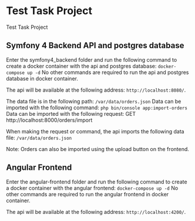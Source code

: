# Test Task Project

Test Task Project

## Symfony 4 Backend API and postgres database

Enter the symfony4_backend folder and run the following command to create a docker container with the api and postgres database:
`docker-compose up -d`
No other commands are required to run the api and postgres database in docker container.

The api will be available at the following address: `http://localhost:8080/`.

The data file is in the following path: `/var/data/orders.json`
Data can be imported with the following command: `php bin/console app:import-orders`
Data can be imported with the following request: GET http://localhost:8000/orders/import

When making the request or command, the api imports the following data file: `/var/data/orders.json`

Note: Orders can also be imported using the upload button on the frontend.

## Angular Frontend
Enter the angular-frontend folder and run the following command to create a docker container with the angular frontend:
`docker-compose up -d`
No other commands are required to run the angular frontend in docker container.

The api will be available at the following address: `http://localhost:4200/`.